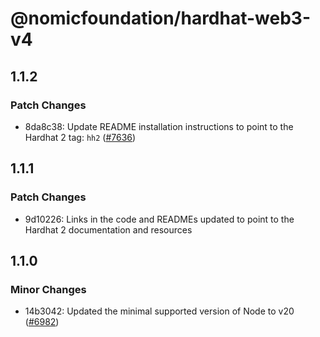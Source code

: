 # @nomicfoundation/hardhat-web3-v4

## 1.1.2

### Patch Changes

- 8da8c38: Update README installation instructions to point to the Hardhat 2 tag: `hh2` ([#7636](https://github.com/NomicFoundation/hardhat/pull/7636))

## 1.1.1

### Patch Changes

- 9d10226: Links in the code and READMEs updated to point to the Hardhat 2 documentation and resources

## 1.1.0

### Minor Changes

- 14b3042: Updated the minimal supported version of Node to v20 ([#6982](https://github.com/NomicFoundation/hardhat/pull/6982))
